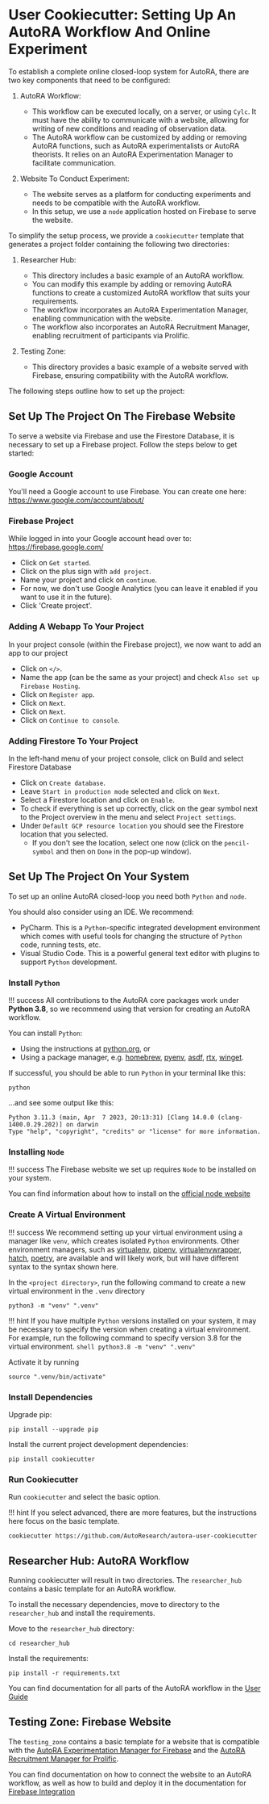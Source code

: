 # User Cookiecutter: Setting Up An AutoRA Workflow And Online Experiment

To establish a complete online closed-loop system for AutoRA, there are two key components that need to be configured:

1. AutoRA Workflow:
   - This workflow can be executed locally, on a server, or using `Cylc`. It must have the ability to communicate with a website, allowing for writing of new conditions and reading of observation data.
   - The AutoRA workflow can be customized by adding or removing AutoRA functions, such as AutoRA experimentalists or AutoRA theorists. It relies on an AutoRA Experimentation Manager to facilitate communication.

2. Website To Conduct Experiment:
   - The website serves as a platform for conducting experiments and needs to be compatible with the AutoRA workflow.
   - In this setup, we use a `node` application hosted on Firebase to serve the website.

To simplify the setup process, we provide a `cookiecutter` template that generates a project folder containing the following two directories:

1. Researcher Hub:
   - This directory includes a basic example of an AutoRA workflow.
   - You can modify this example by adding or removing AutoRA functions to create a customized AutoRA workflow that suits your requirements.
   - The workflow incorporates an AutoRA Experimentation Manager, enabling communication with the website.
   - The workflow also incorporates an AutoRA Recruitment Manager, enabling recruitment of participants via Prolific.

2. Testing Zone:
   - This directory provides a basic example of a website served with Firebase, ensuring compatibility with the AutoRA workflow.

The following steps outline how to set up the project:

## Set Up The Project On The Firebase Website
To serve a website via Firebase and use the Firestore Database, it is necessary to set up a Firebase project. Follow the steps below to get started:

### Google Account
You'll need a Google account to use Firebase. You can create one here: 
https://www.google.com/account/about/

### Firebase Project
While logged in into your Google account head over to:
https://firebase.google.com/

- Click on `Get started`.
- Click on the plus sign with `add project`.
- Name your project and click on `continue`.
- For now, we don't use Google Analytics (you can leave it enabled if you want to use it in the future).
- Click 'Create project'.

### Adding A Webapp To Your Project
In your project console (within the Firebase project), we now want to add an app to our project

- Click on `</>`.
- Name the app (can be the same as your project) and check `Also set up Firebase Hosting`.
- Click on `Register app`.
- Click on `Next`.
- Click on `Next`.
- Click on `Continue to console`.

### Adding Firestore To Your Project
In the left-hand menu of your project console, click on Build and select Firestore Database

- Click on `Create database`.
- Leave `Start in production mode` selected and click on `Next`.
- Select a Firestore location and click on `Enable`.
- To check if everything is set up correctly, click on the gear symbol next to the Project overview in the menu and select `Project settings`.
- Under `Default GCP resource location` you should see the Firestore location that you selected.
  - If you don't see the location, select one now (click on the `pencil-symbol` and then on `Done` in the pop-up window).

## Set Up The Project On Your System
To set up an online AutoRA closed-loop you need both `Python` and `node`.

You should also consider using an IDE. We recommend: 

- PyCharm. This is a `Python`-specific integrated development environment which comes with useful tools 
  for changing the structure of `Python` code, running tests, etc. 
- Visual Studio Code. This is a powerful general text editor with plugins to support `Python` development.

### Install `Python`

!!! success
    All contributions to the AutoRA core packages work under **Python 3.8**, so we recommend using that version 
    for creating an AutoRA workflow.

You can install `Python`:

- Using the instructions at [python.org](https://www.python.org), or
- Using a package manager, e.g.
  [homebrew](https://docs.brew.sh/Homebrew-and-Python), 
  [pyenv](https://github.com/pyenv/pyenv),
  [asdf](https://github.com/asdf-community/asdf-python), 
  [rtx](https://github.com/jdxcode/rtx/blob/main/docs/python.md),
  [winget](https://winstall.app/apps/Python.Python.3.8).

If successful, you should be able to run `Python` in your terminal like this:
```shell
python
```

...and see some output like this:
```
Python 3.11.3 (main, Apr  7 2023, 20:13:31) [Clang 14.0.0 (clang-1400.0.29.202)] on darwin
Type "help", "copyright", "credits" or "license" for more information.
```

### Installing `Node`

!!! success
    The Firebase website we set up requires `Node` to be installed on your system.

You can find information about how to install on the [official node website](https://nodejs.org/en)

### Create A Virtual Environment

!!! success
    We recommend setting up your virtual environment using a manager like `venv`, which creates isolated `Python`  environments. Other environment managers, such as 
    [virtualenv](https://virtualenv.pypa.io/en/latest/),
    [pipenv](https://pipenv.pypa.io/en/latest/),
    [virtualenvwrapper](https://virtualenvwrapper.readthedocs.io/en/latest/), 
    [hatch](https://hatch.pypa.io/latest/), 
    [poetry](https://python-poetry.org), 
    are available and will likely work, but will have different syntax to the syntax shown here.

In the `<project directory>`, run the following command to create a new virtual environment in the `.venv` directory

```shell
python3 -m "venv" ".venv" 
```

!!! hint
    If you have multiple `Python` versions installed on your system, it may be necessary to specify the version when creating a virtual environment. For example, run the following command to specify version 3.8 for the virtual environment. 
    ```shell
    python3.8 -m "venv" ".venv" 
    ```

Activate it by running
```shell
source ".venv/bin/activate"
```

### Install Dependencies

Upgrade pip:
```shell
pip install --upgrade pip
```

Install the current project development dependencies:
```shell
pip install cookiecutter
```

### Run Cookiecutter

Run `cookiecutter` and select the basic option. 

!!! hint
    If you select advanced, there are more features, but the instructions here focus on the basic template.

```shell
cookiecutter https://github.com/AutoResearch/autora-user-cookiecutter
```

## Researcher Hub: AutoRA Workflow
Running cookiecutter will result in two directories. The `researcher_hub` contains a basic template for an AutoRA workflow. 

To install the necessary dependencies, move to directory to the `researcher_hub` and install the requirements.

Move to the `researcher_hub` directory:
```shell
cd researcher_hub
```

Install the requirements:
```shell
pip install -r requirements.txt
```

You can find documentation for all parts of the AutoRA workflow in the [User Guide](https://autoresearch.github.io/autora/user-guide/)

## Testing Zone: Firebase Website

The `testing_zone` contains a basic template for a website that is compatible with the [AutoRA Experimentation Manager for Firebase](https://autoresearch.github.io/autora/user-guide/experiment-runners/experimentation-managers/firebase/) and the [AutoRA Recruitment Manager for Prolific](https://autoresearch.github.io/autora/user-guide/experiment-runners/recruitment-managers/prolific/).

You can find documentation on how to connect the website to an AutoRA workflow, as well as how to build and deploy it in the documentation for [Firebase Integration](https://autoresearch.github.io/autora/online-experiments/firebase/)





